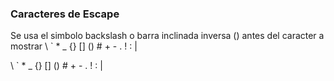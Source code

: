 ### Caracteres de Escape

Se usa el simbolo backslash o barra inclinada inversa (\) antes del caracter a mostrar
                  \\ \` \* \_  \{\} \[\] \(\) \# \+ \- \. \! \: \|   
                  
\\ \` \* \_  \{\} \[\] \(\) \# \+ \- \. \! \: \|
